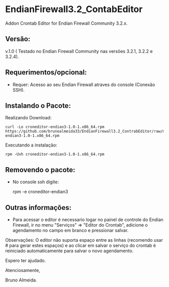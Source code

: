 # EndianFirewall3.2_ContabEditor
Addon Crontab Editor for Endian Firewall Community 3.2.x. 


Versão:
--------

v.1.0 ( Testado no Endian Firewall Community nas versões 3.2.1, 3.2.2 e 3.2.4).



Requerimentos/opcional:
--------
- Requer: Acesso ao seu Endian Firewall atraves do console (Conexão SSH).



Instalando o Pacote:
--------

Realizando Download:

    curl -Lo croneditor-endian3-1.0-1.x86_64.rpm https://github.com/brunoalmeida33/EndianFirewall3.2_ContrabEditor/raw/master/croneditor-endian3-1.0-1.x86_64.rpm
    
    
Executando a instalação:

    rpm -Uvh croneditor-endian3-1.0-1.x86_64.rpm
    

Removendo o pacote:
--------
- No console ssh digite:

    rpm -e croneditor-endian3
    
    
    
Outras informações:
------------------

- Para acessar o editor é necessario logar no painel de controle do Endian Firewall, ir no menu "Serviços" => "Editor do Crontab", adicione o agendamento no campo em branco e pressionar salvar.

Observações: O editor não suporta espaço entre as linhas (recomendo usar # para gerar estes espaços) e ao clicar em salvar o serviço do crontab é reiniciado automaticamente para salvar o novo agendamento.

Espero ter ajudado.

Atenciosamente,

Bruno Almeida.
  
  
